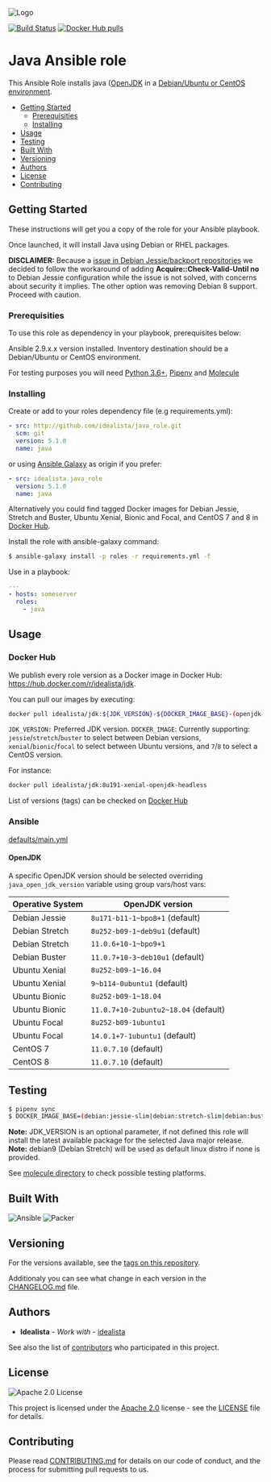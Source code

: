![Logo](https://raw.githubusercontent.com/idealista/java_role/master/logo.gif)

[![Build Status](https://travis-ci.org/idealista/java_role.png)](https://travis-ci.org/idealista/java_role)
[![Docker Hub pulls](https://img.shields.io/docker/pulls/idealista/jdk.svg)](https://hub.docker.com/r/idealista/jdk/)

# Java Ansible role

This Ansible Role installs java ([OpenJDK](http://openjdk.java.net/) in a [Debian/Ubuntu or CentOS environment](https://github.com/idealista/java_role/blob/master/meta/main.yml#L7).

- [Getting Started](#getting-started)
	- [Prerequisities](#prerequisities)
	- [Installing](#installing)
- [Usage](#usage)
- [Testing](#testing)
- [Built With](#built-with)
- [Versioning](#versioning)
- [Authors](#authors)
- [License](#license)
- [Contributing](#contributing)

## Getting Started

These instructions will get you a copy of the role for your Ansible playbook.

Once launched, it will install Java using Debian or RHEL packages.

**DISCLAIMER:** Because a [issue in Debian Jessie/backport repositories](https://www.lucas-nussbaum.net/blog/?p=947) we decided to follow the workaround of adding **Acquire::Check-Valid-Until no** to Debian Jessie configuration while the issue is not solved, with concerns about security it implies. The other option was removing Debian 8 support. Proceed with caution. 

### Prerequisities

To use this role as dependency in your playbook, prerequisites below:

Ansible 2.9.x.x version installed.
Inventory destination should be a Debian/Ubuntu or CentOS environment.

For testing purposes you will need [Python 3.6+](https://www.python.org/downloads/release/python-368/), [Pipenv](https://github.com/pypa/pipenv) and [Molecule](https://github.com/ansible-community/molecule)

### Installing

Create or add to your roles dependency file (e.g requirements.yml):

```yml
- src: http://github.com/idealista/java_role.git
  scm: git
  version: 5.1.0
  name: java
```

or using [Ansible Galaxy](https://galaxy.ansible.com/idealista/java_role/) as origin if you prefer:

```yml
- src: idealista.java_role
  version: 5.1.0
  name: java
```

Alternatively you could find tagged Docker images for Debian Jessie, Stretch and Buster, Ubuntu Xenial, Bionic and Focal, and CentOS 7 and 8 in [Docker Hub](https://hub.docker.com/r/idealista/jdk/).

Install the role with ansible-galaxy command:

```sh
$ ansible-galaxy install -p roles -r requirements.yml -f
```

Use in a playbook:

```yml
---
- hosts: someserver
  roles:
    - java
```

## Usage

### Docker Hub

We publish every role version as a Docker image in Docker Hub: https://hub.docker.com/r/idealista/jdk.

You can pull our images by executing:

```bash
docker pull idealista/jdk:${JDK_VERSION}-${DOCKER_IMAGE_BASE}-(openjdk-headless)
```

`JDK_VERSION:` Preferred JDK version.
`DOCKER_IMAGE`: Currently supporting: `jessie`/`stretch`/`buster` to select between Debian versions, `xenial`/`bionic`/`focal` to select between Ubuntu versions, and `7`/`8` to select a CentOS version. 

For instance:

```bash
docker pull idealista/jdk:8u191-xenial-openjdk-headless
```

List of versions (tags) can be checked on [Docker Hub](https://cloud.docker.com/repository/docker/idealista/jdk/tags)

### Ansible

[defaults/main.yml](https://github.com/idealista/java_role/blob/master/defaults/main.yml)

#### OpenJDK

A specific OpenJDK version should be selected overriding `java_open_jdk_version` variable using group vars/host vars:

Operative System | OpenJDK version
--- | ---
Debian Jessie | `8u171-b11-1~bpo8+1` (default)
Debian Stretch | `8u252-b09-1~deb9u1` (default)
Debian Stretch | `11.0.6+10-1~bpo9+1`
Debian Buster | `11.0.7+10-3~deb10u1` (default)
Ubuntu Xenial | `8u252-b09-1~16.04`
Ubuntu Xenial | `9~b114-0ubuntu1` (default)
Ubuntu Bionic | `8u252-b09-1~18.04`
Ubuntu Bionic | `11.0.7+10-2ubuntu2~18.04` (default)
Ubuntu Focal | `8u252-b09-1ubuntu1`
Ubuntu Focal | `14.0.1+7-1ubuntu1` (default)
CentOS 7 | `11.0.7.10` (default)
CentOS 8 | `11.0.7.10` (default)

## Testing

```sh
$ pipenv sync
$ DOCKER_IMAGE_BASE=(debian:jessie-slim|debian:stretch-slim|debian:buster-slim|amd64/ubuntu:xenial|amd64/ubuntu:bionic|amd64/ubuntu:focal|centos:7|centos:8) JDK_MAJOR=(`java_open_jdk_version_major` see [.travis.yml](.travis.yml) file to check supported versions) JDK_VERSION=(`java_open_jdk_version` see [.travis.yml](.travis.yml) file to check supported versions) pipenv run molecule test
```
**Note:** JDK_VERSION is an optional parameter, if not defined this role will install the latest available package for the selected Java major release.
**Note:** debian9 (Debian Stretch) will be used as default linux distro if none is provided.

See [molecule directory](https://github.com/idealista/java_role/tree/master/molecule) to check possible testing platforms.

## Built With

![Ansible](https://img.shields.io/badge/ansible-2.9.7-green.svg)
![Packer](https://img.shields.io/badge/packer-1.3.4.0-green.svg)

## Versioning

For the versions available, see the [tags on this repository](https://github.com/idealista/java_role/tags).

Additionaly you can see what change in each version in the [CHANGELOG.md](CHANGELOG.md) file.

## Authors

* **Idealista** - *Work with* - [idealista](https://github.com/idealista)

See also the list of [contributors](https://github.com/idealista/java_role/contributors) who participated in this project.

## License

![Apache 2.0 License](https://img.shields.io/hexpm/l/plug.svg)

This project is licensed under the [Apache 2.0](https://www.apache.org/licenses/LICENSE-2.0) license - see the [LICENSE](LICENSE) file for details.

## Contributing

Please read [CONTRIBUTING.md](.github/CONTRIBUTING.md) for details on our code of conduct, and the process for submitting pull requests to us.
